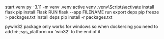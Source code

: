 start venv py -3.11 -m venv .venv
active venv .venv\Scripts\activate
install flask pip install Flask
RUN flask --app FILENAME run
export deps pip freeze > packages.txt
install deps pip install -r packages.txt

pywin32 package only works for windows so when dockersing you need to add => ;sys_platform == 'win32' to the end of it

